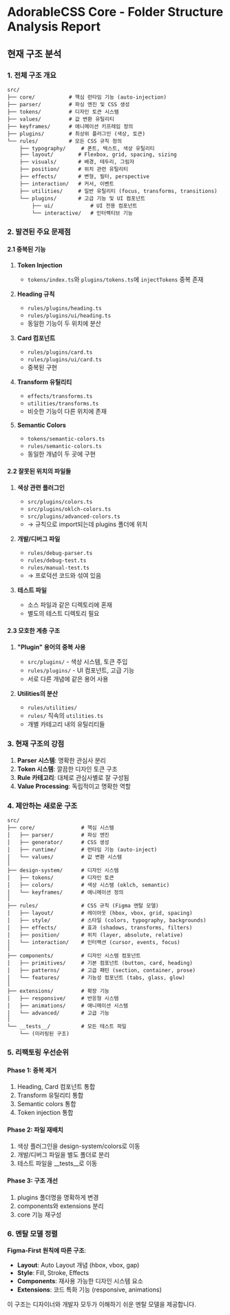 # AdorableCSS Core - Folder Structure Analysis Report

## 현재 구조 분석

### 1. 전체 구조 개요

```
src/
├── core/           # 핵심 런타임 기능 (auto-injection)
├── parser/         # 파싱 엔진 및 CSS 생성
├── tokens/         # 디자인 토큰 시스템
├── values/         # 값 변환 유틸리티
├── keyframes/      # 애니메이션 키프레임 정의
├── plugins/        # 최상위 플러그인 (색상, 토큰)
└── rules/          # 모든 CSS 규칙 정의
    ├── typography/     # 폰트, 텍스트, 색상 유틸리티
    ├── layout/        # Flexbox, grid, spacing, sizing
    ├── visuals/       # 배경, 테두리, 그림자
    ├── position/      # 위치 관련 유틸리티
    ├── effects/       # 변형, 필터, perspective
    ├── interaction/   # 커서, 이벤트
    ├── utilities/     # 일반 유틸리티 (focus, transforms, transitions)
    └── plugins/       # 고급 기능 및 UI 컴포넌트
        ├── ui/            # UI 전용 컴포넌트
        └── interactive/   # 인터랙티브 기능
```

### 2. 발견된 주요 문제점

#### 2.1 중복된 기능

1. **Token Injection**
   - `tokens/index.ts`와 `plugins/tokens.ts`에 `injectTokens` 중복 존재

2. **Heading 규칙**
   - `rules/plugins/heading.ts` 
   - `rules/plugins/ui/heading.ts`
   - 동일한 기능이 두 위치에 분산

3. **Card 컴포넌트**
   - `rules/plugins/card.ts`
   - `rules/plugins/ui/card.ts`
   - 중복된 구현

4. **Transform 유틸리티**
   - `effects/transforms.ts`
   - `utilities/transforms.ts`
   - 비슷한 기능이 다른 위치에 존재

5. **Semantic Colors**
   - `tokens/semantic-colors.ts`
   - `rules/semantic-colors.ts`
   - 동일한 개념이 두 곳에 구현

#### 2.2 잘못된 위치의 파일들

1. **색상 관련 플러그인**
   - `src/plugins/colors.ts`
   - `src/plugins/oklch-colors.ts`
   - `src/plugins/advanced-colors.ts`
   - → 규칙으로 import되는데 plugins 폴더에 위치

2. **개발/디버그 파일**
   - `rules/debug-parser.ts`
   - `rules/debug-test.ts`
   - `rules/manual-test.ts`
   - → 프로덕션 코드와 섞여 있음

3. **테스트 파일**
   - 소스 파일과 같은 디렉토리에 혼재
   - 별도의 테스트 디렉토리 필요

#### 2.3 모호한 계층 구조

1. **"Plugin" 용어의 중복 사용**
   - `src/plugins/` - 색상 시스템, 토큰 주입
   - `rules/plugins/` - UI 컴포넌트, 고급 기능
   - 서로 다른 개념에 같은 용어 사용

2. **Utilities의 분산**
   - `rules/utilities/`
   - `rules/` 직속의 `utilities.ts`
   - 개별 카테고리 내의 유틸리티들

### 3. 현재 구조의 강점

1. **Parser 시스템**: 명확한 관심사 분리
2. **Token 시스템**: 깔끔한 디자인 토큰 구조
3. **Rule 카테고리**: 대체로 관심사별로 잘 구성됨
4. **Value Processing**: 독립적이고 명확한 역할

### 4. 제안하는 새로운 구조

```
src/
├── core/               # 핵심 시스템
│   ├── parser/         # 파싱 엔진
│   ├── generator/      # CSS 생성
│   ├── runtime/        # 런타임 기능 (auto-inject)
│   └── values/         # 값 변환 시스템
│
├── design-system/      # 디자인 시스템
│   ├── tokens/         # 디자인 토큰
│   ├── colors/         # 색상 시스템 (oklch, semantic)
│   └── keyframes/      # 애니메이션 정의
│
├── rules/              # CSS 규칙 (Figma 멘탈 모델)
│   ├── layout/         # 레이아웃 (hbox, vbox, grid, spacing)
│   ├── style/          # 스타일 (colors, typography, backgrounds)
│   ├── effects/        # 효과 (shadows, transforms, filters)
│   ├── position/       # 위치 (layer, absolute, relative)
│   └── interaction/    # 인터랙션 (cursor, events, focus)
│
├── components/         # 디자인 시스템 컴포넌트
│   ├── primitives/     # 기본 컴포넌트 (button, card, heading)
│   ├── patterns/       # 고급 패턴 (section, container, prose)
│   └── features/       # 기능성 컴포넌트 (tabs, glass, glow)
│
├── extensions/         # 확장 기능
│   ├── responsive/     # 반응형 시스템
│   ├── animations/     # 애니메이션 시스템
│   └── advanced/       # 고급 기능
│
└── __tests__/          # 모든 테스트 파일
    └── (미러링된 구조)
```

### 5. 리팩토링 우선순위

#### Phase 1: 중복 제거
1. Heading, Card 컴포넌트 통합
2. Transform 유틸리티 통합
3. Semantic colors 통합
4. Token injection 통합

#### Phase 2: 파일 재배치
1. 색상 플러그인을 design-system/colors로 이동
2. 개발/디버그 파일을 별도 폴더로 분리
3. 테스트 파일을 __tests__로 이동

#### Phase 3: 구조 개선
1. plugins 폴더명을 명확하게 변경
2. components와 extensions 분리
3. core 기능 재구성

### 6. 멘탈 모델 정렬

**Figma-First 원칙에 따른 구조**:
- **Layout**: Auto Layout 개념 (hbox, vbox, gap)
- **Style**: Fill, Stroke, Effects
- **Components**: 재사용 가능한 디자인 시스템 요소
- **Extensions**: 코드 특화 기능 (responsive, animations)

이 구조는 디자이너와 개발자 모두가 이해하기 쉬운 멘탈 모델을 제공합니다.